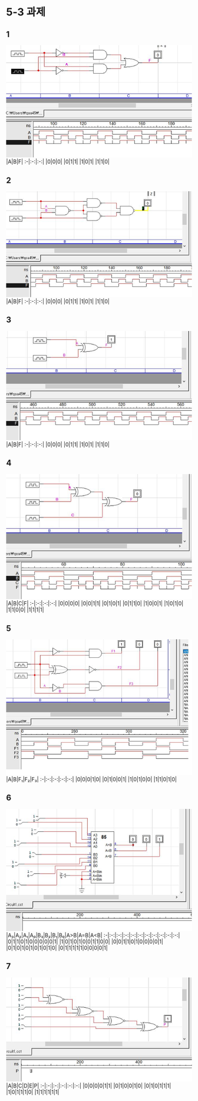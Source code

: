 # 5-3 과제
## 1
![1](/img5/1.JPG)
|A|B|F|
:-|:-:|:-:|
|0|0|0|
|0|1|1|
|1|0|1|
|1|1|0|
## 2
![1](/img5/2.JPG)
|A|B|F|
:-|:-:|:-:|
|0|0|0|
|0|1|1|
|1|0|1|
|1|1|0|

## 3
![1](/img5/3.JPG)
|A|B|F|
:-|:-:|:-:|
|0|0|0|
|0|1|1|
|1|0|1|
|1|1|0|
## 4
![1](/img5/4.JPG)
|A|B|C|F|
:-|:-:|:-:|:-:|
|0|0|0|0|
|0|0|1|1|
|0|1|0|1|
|0|1|1|0|
|1|0|0|1|
|1|0|1|0|
|1|1|0|0|
|1|1|1|1|

## 5
![1](/img5/5.JPG)
|A|B|F₁|F₂|F₃|
:-|:-:|:-:|:-:|:-:|
|0|0|0|1|0|
|0|1|0|0|1|
|1|0|1|0|0|
|1|1|0|1|0|

## 6
![1](/img5/6.JPG)
|A₃|A₂|A₁|A₀|B₃|B₂|B₁|B₀|A>B|A=B|A<B|
:-|:-:|:-:|:-:|:-:|:-:|:-:|:-:|:-:|:-:|:-:|
|0|1|1|0|1|0|0|0|0|0|1|
|1|0|1|0|1|0|0|1|1|0|0|
|0|0|1|1|0|1|0|0|0|0|1|
|0|1|0|1|0|1|0|1|0|1|0|
|0|1|1|1|1|1|0|0|0|0|1|

## 7
![1](/img5/7.JPG)
|A|B|C|D|E|P|
:-|:-:|:-:|:-:|:-:|:-:|
|0|0|0|0|1|1|
|0|1|0|0|1|0|
|0|1|0|1|1|1|
|1|0|1|1|1|0|
|1|1|1|1|1|1|

